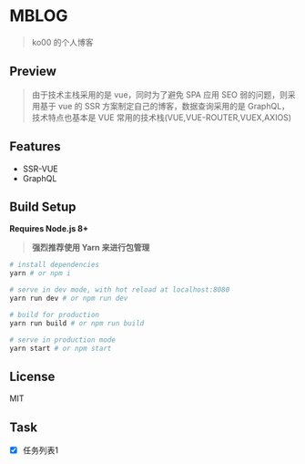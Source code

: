 # MBLOG

> ko00 的个人博客

## Preview

> 由于技术主栈采用的是 vue，同时为了避免 SPA 应用 SEO 弱的问题，则采用基于 vue 的 SSR 方案制定自己的博客，数据查询采用的是 GraphQL，技术特点也基本是 VUE 常用的技术栈(VUE,VUE-ROUTER,VUEX,AXIOS)

## Features

* SSR-VUE
* GraphQL

## Build Setup

**Requires Node.js 8+**

> **强烈推荐使用 Yarn 来进行包管理**

```bash
# install dependencies
yarn # or npm i

# serve in dev mode, with hot reload at localhost:8080
yarn run dev # or npm run dev

# build for production
yarn run build # or npm run build

# serve in production mode
yarn start # or npm start
```

## License

MIT

## Task
- [x] 任务列表1

